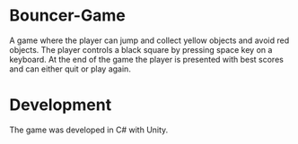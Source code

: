 # Bouncer-Game
A game where the player can jump and collect yellow objects and avoid red objects. The player controls a black square by pressing space key on a keyboard.
At the end of the game the player is presented with best scores and can either quit or play again.

# Development
The game was developed in C# with Unity.
